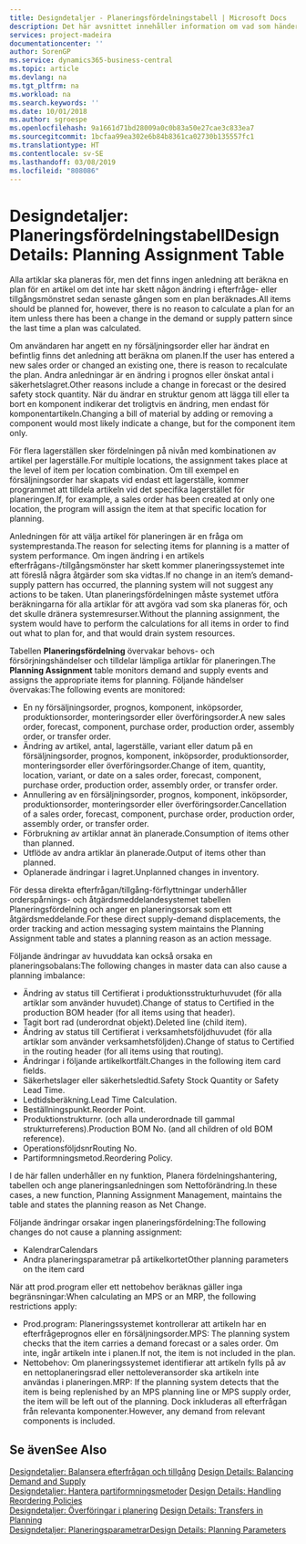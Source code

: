 ```yaml
---
title: Designdetaljer - Planeringsfördelningstabell | Microsoft Docs
description: Det här avsnittet innehåller information om vad som händer när du ändrar hur du planerar för en artikel.
services: project-madeira
documentationcenter: ''
author: SorenGP
ms.service: dynamics365-business-central
ms.topic: article
ms.devlang: na
ms.tgt_pltfrm: na
ms.workload: na
ms.search.keywords: ''
ms.date: 10/01/2018
ms.author: sgroespe
ms.openlocfilehash: 9a1661d71bd28009a0c0b83a50e27cae3c833ea7
ms.sourcegitcommit: 1bcfaa99ea302e6b84b8361ca02730b135557fc1
ms.translationtype: HT
ms.contentlocale: sv-SE
ms.lasthandoff: 03/08/2019
ms.locfileid: "808086"
---
```

# <a name="design-details-planning-assignment-table"></a><span data-ttu-id="a9148-103">Designdetaljer: Planeringsfördelningstabell</span><span class="sxs-lookup"><span data-stu-id="a9148-103">Design Details: Planning Assignment Table</span></span>
<span data-ttu-id="a9148-104">Alla artiklar ska planeras för, men det finns ingen anledning att beräkna en plan för en artikel om det inte har skett någon ändring i efterfråge- eller tillgångsmönstret sedan senaste gången som en plan beräknades.</span><span class="sxs-lookup"><span data-stu-id="a9148-104">All items should be planned for, however, there is no reason to calculate a plan for an item unless there has been a change in the demand or supply pattern since the last time a plan was calculated.</span></span>  

<span data-ttu-id="a9148-105">Om användaren har angett en ny försäljningsorder eller har ändrat en befintlig finns det anledning att beräkna om planen.</span><span class="sxs-lookup"><span data-stu-id="a9148-105">If the user has entered a new sales order or changed an existing one, there is reason to recalculate the plan.</span></span> <span data-ttu-id="a9148-106">Andra anledningar är en ändring i prognos eller önskat antal i säkerhetslagret.</span><span class="sxs-lookup"><span data-stu-id="a9148-106">Other reasons include a change in forecast or the desired safety stock quantity.</span></span> <span data-ttu-id="a9148-107">När du ändrar en struktur genom att lägga till eller ta bort en komponent indikerar det troligtvis en ändring, men endast för komponentartikeln.</span><span class="sxs-lookup"><span data-stu-id="a9148-107">Changing a bill of material by adding or removing a component would most likely indicate a change, but for the component item only.</span></span>  

<span data-ttu-id="a9148-108">För flera lagerställen sker fördelningen på nivån med kombinationen av artikel per lagerställe.</span><span class="sxs-lookup"><span data-stu-id="a9148-108">For multiple locations, the assignment takes place at the level of item per location combination.</span></span> <span data-ttu-id="a9148-109">Om till exempel en försäljningsorder har skapats vid endast ett lagerställe, kommer programmet att tilldela artikeln vid det specifika lagerstället för planeringen.</span><span class="sxs-lookup"><span data-stu-id="a9148-109">If, for example, a sales order has been created at only one location, the program will assign the item at that specific location for planning.</span></span>  

<span data-ttu-id="a9148-110">Anledningen för att välja artikel för planeringen är en fråga om systemprestanda.</span><span class="sxs-lookup"><span data-stu-id="a9148-110">The reason for selecting items for planning is a matter of system performance.</span></span> <span data-ttu-id="a9148-111">Om ingen ändring i en artikels efterfrågans-/tillgångsmönster har skett kommer planeringssystemet inte att föreslå några åtgärder som ska vidtas.</span><span class="sxs-lookup"><span data-stu-id="a9148-111">If no change in an item’s demand-supply pattern has occurred, the planning system will not suggest any actions to be taken.</span></span> <span data-ttu-id="a9148-112">Utan planeringsfördelningen måste systemet utföra beräkningarna för alla artiklar för att avgöra vad som ska planeras för, och det skulle dränera systemresurser.</span><span class="sxs-lookup"><span data-stu-id="a9148-112">Without the planning assignment, the system would have to perform the calculations for all items in order to find out what to plan for, and that would drain system resources.</span></span>  

<span data-ttu-id="a9148-113">Tabellen **Planeringsfördelning** övervakar behovs- och försörjningshändelser och tilldelar lämpliga artiklar för planeringen.</span><span class="sxs-lookup"><span data-stu-id="a9148-113">The **Planning Assignment** table monitors demand and supply events and assigns the appropriate items for planning.</span></span> <span data-ttu-id="a9148-114">Följande händelser övervakas:</span><span class="sxs-lookup"><span data-stu-id="a9148-114">The following events are monitored:</span></span>  

* <span data-ttu-id="a9148-115">En ny försäljningsorder, prognos, komponent, inköpsorder, produktionsorder, monteringsorder eller överföringsorder.</span><span class="sxs-lookup"><span data-stu-id="a9148-115">A new sales order, forecast, component, purchase order, production order, assembly order, or transfer order.</span></span>  
* <span data-ttu-id="a9148-116">Ändring av artikel, antal, lagerställe, variant eller datum på en försäljningsorder, prognos, komponent, inköpsorder, produktionsorder, monteringsorder eller överföringsorder.</span><span class="sxs-lookup"><span data-stu-id="a9148-116">Change of item, quantity, location, variant, or date on a sales order, forecast, component, purchase order, production order, assembly order, or transfer order.</span></span>  
* <span data-ttu-id="a9148-117">Annullering av en försäljningsorder, prognos, komponent, inköpsorder, produktionsorder, monteringsorder eller överföringsorder.</span><span class="sxs-lookup"><span data-stu-id="a9148-117">Cancellation of a sales order, forecast, component, purchase order, production order, assembly order, or transfer order.</span></span>  
* <span data-ttu-id="a9148-118">Förbrukning av artiklar annat än planerade.</span><span class="sxs-lookup"><span data-stu-id="a9148-118">Consumption of items other than planned.</span></span>  
* <span data-ttu-id="a9148-119">Utflöde av andra artiklar än planerade.</span><span class="sxs-lookup"><span data-stu-id="a9148-119">Output of items other than planned.</span></span>  
* <span data-ttu-id="a9148-120">Oplanerade ändringar i lagret.</span><span class="sxs-lookup"><span data-stu-id="a9148-120">Unplanned changes in inventory.</span></span>  

<span data-ttu-id="a9148-121">För dessa direkta efterfrågan/tillgång-förflyttningar underhåller orderspårnings- och åtgärdsmeddelandesystemet tabellen Planeringsfördelning och anger en planeringsorsak som ett åtgärdsmeddelande.</span><span class="sxs-lookup"><span data-stu-id="a9148-121">For these direct supply-demand displacements, the order tracking and action messaging system maintains the Planning Assignment table and states a planning reason as an action message.</span></span>  

<span data-ttu-id="a9148-122">Följande ändringar av huvuddata kan också orsaka en planeringsobalans:</span><span class="sxs-lookup"><span data-stu-id="a9148-122">The following changes in master data can also cause a planning imbalance:</span></span>  

* <span data-ttu-id="a9148-123">Ändring av status till Certifierat i produktionsstrukturhuvudet (för alla artiklar som använder huvudet).</span><span class="sxs-lookup"><span data-stu-id="a9148-123">Change of status to Certified in the production BOM header (for all items using that header).</span></span>  
* <span data-ttu-id="a9148-124">Tagit bort rad (underordnat objekt).</span><span class="sxs-lookup"><span data-stu-id="a9148-124">Deleted line (child item).</span></span>  
* <span data-ttu-id="a9148-125">Ändring av status till Certifierat i verksamhetsföljdhuvudet (för alla artiklar som använder verksamhetsföljden).</span><span class="sxs-lookup"><span data-stu-id="a9148-125">Change of status to Certified in the routing header (for all items using that routing).</span></span>  
* <span data-ttu-id="a9148-126">Ändringar i följande artikelkortfält.</span><span class="sxs-lookup"><span data-stu-id="a9148-126">Changes in the following item card fields.</span></span>  
* <span data-ttu-id="a9148-127">Säkerhetslager eller säkerhetsledtid.</span><span class="sxs-lookup"><span data-stu-id="a9148-127">Safety Stock Quantity or Safety Lead Time.</span></span>  
* <span data-ttu-id="a9148-128">Ledtidsberäkning.</span><span class="sxs-lookup"><span data-stu-id="a9148-128">Lead Time Calculation.</span></span>  
* <span data-ttu-id="a9148-129">Beställningspunkt.</span><span class="sxs-lookup"><span data-stu-id="a9148-129">Reorder Point.</span></span>  
* <span data-ttu-id="a9148-130">Produktionstrukturnr. (och alla underordnade till gammal strukturreferens).</span><span class="sxs-lookup"><span data-stu-id="a9148-130">Production BOM No. (and all children of old BOM reference).</span></span>  
* <span data-ttu-id="a9148-131">Operationsföljdsnr</span><span class="sxs-lookup"><span data-stu-id="a9148-131">Routing No.</span></span>  
* <span data-ttu-id="a9148-132">Partiformningsmetod.</span><span class="sxs-lookup"><span data-stu-id="a9148-132">Reordering Policy.</span></span>  

<span data-ttu-id="a9148-133">I de här fallen underhåller en ny funktion, Planera fördelningshantering, tabellen och ange planeringsanledningen som Nettoförändring.</span><span class="sxs-lookup"><span data-stu-id="a9148-133">In these cases, a new function, Planning Assignment Management, maintains the table and states the planning reason as Net Change.</span></span>  

<span data-ttu-id="a9148-134">Följande ändringar orsakar ingen planeringsfördelning:</span><span class="sxs-lookup"><span data-stu-id="a9148-134">The following changes do not cause a planning assignment:</span></span>  

* <span data-ttu-id="a9148-135">Kalendrar</span><span class="sxs-lookup"><span data-stu-id="a9148-135">Calendars</span></span>  
* <span data-ttu-id="a9148-136">Andra planeringsparametrar på artikelkortet</span><span class="sxs-lookup"><span data-stu-id="a9148-136">Other planning parameters on the item card</span></span>  

<span data-ttu-id="a9148-137">När att prod.program eller ett nettobehov beräknas gäller inga begränsningar:</span><span class="sxs-lookup"><span data-stu-id="a9148-137">When calculating an MPS or an MRP, the following restrictions apply:</span></span>  

* <span data-ttu-id="a9148-138">Prod.program: Planeringssystemet kontrollerar att artikeln har en efterfrågeprognos eller en försäljningsorder.</span><span class="sxs-lookup"><span data-stu-id="a9148-138">MPS: The planning system checks that the item carries a demand forecast or a sales order.</span></span> <span data-ttu-id="a9148-139">Om inte, ingår artikeln inte i planen.</span><span class="sxs-lookup"><span data-stu-id="a9148-139">If not, the item is not included in the plan.</span></span>  
* <span data-ttu-id="a9148-140">Nettobehov: Om planeringssystemet identifierar att artikeln fylls på av en nettoplaneringsrad eller nettoleveransorder ska artikeln inte användas i planeringen.</span><span class="sxs-lookup"><span data-stu-id="a9148-140">MRP: If the planning system detects that the item is being replenished by an MPS planning line or MPS supply order, the item will be left out of the planning.</span></span> <span data-ttu-id="a9148-141">Dock inkluderas all efterfrågan från relevanta komponenter.</span><span class="sxs-lookup"><span data-stu-id="a9148-141">However, any demand from relevant components is included.</span></span>  

## <a name="see-also"></a><span data-ttu-id="a9148-142">Se även</span><span class="sxs-lookup"><span data-stu-id="a9148-142">See Also</span></span>  
<span data-ttu-id="a9148-143">[Designdetaljer: Balansera efterfrågan och tillgång](design-details-balancing-demand-and-supply.md) </span><span class="sxs-lookup"><span data-stu-id="a9148-143">[Design Details: Balancing Demand and Supply](design-details-balancing-demand-and-supply.md) </span></span>  
<span data-ttu-id="a9148-144">[Designdetaljer: Hantera partiformningsmetoder](design-details-handling-reordering-policies.md) </span><span class="sxs-lookup"><span data-stu-id="a9148-144">[Design Details: Handling Reordering Policies](design-details-handling-reordering-policies.md) </span></span>  
<span data-ttu-id="a9148-145">[Designdetaljer: Överföringar i planering](design-details-transfers-in-planning.md) </span><span class="sxs-lookup"><span data-stu-id="a9148-145">[Design Details: Transfers in Planning](design-details-transfers-in-planning.md) </span></span>  
[<span data-ttu-id="a9148-146">Designdetaljer: Planeringsparametrar</span><span class="sxs-lookup"><span data-stu-id="a9148-146">Design Details: Planning Parameters</span></span>](design-details-planning-parameters.md)  
